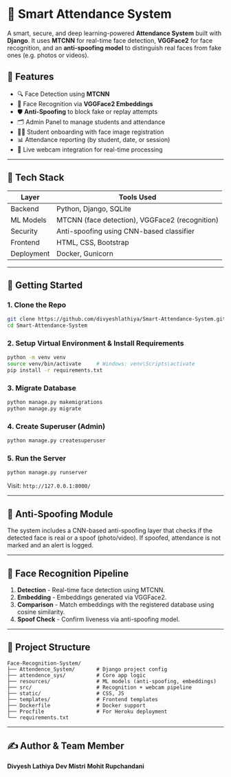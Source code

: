 # 🧠 Smart Attendance System

A smart, secure, and deep learning-powered **Attendance System** built with **Django**. It uses **MTCNN** for real-time face detection, **VGGFace2** for face recognition, and an **anti-spoofing model** to distinguish real faces from fake ones (e.g. photos or videos).

## 📸 Features

- 🔍 Face Detection using **MTCNN**
- 🧬 Face Recognition via **VGGFace2 Embeddings**
- 🛡️ **Anti-Spoofing** to block fake or replay attempts
- 🗂️ Admin Panel to manage students and attendance
- 🧑‍🎓 Student onboarding with face image registration
- 📊 Attendance reporting (by student, date, or session)
- 🎥 Live webcam integration for real-time processing

---

## 🧱 Tech Stack

| Layer     | Tools Used                                |
|-----------|--------------------------------------------|
| Backend   | Python, Django, SQLite                     |
| ML Models | MTCNN (face detection), VGGFace2 (recognition) |
| Security  | Anti-spoofing using CNN-based classifier   |
| Frontend  | HTML, CSS, Bootstrap                       |
| Deployment| Docker, Gunicorn |

---

## 🚀 Getting Started

### 1. Clone the Repo

```bash
git clone https://github.com/divyeshlathiya/Smart-Attendance-System.git
cd Smart-Attendance-System
```

### 2. Setup Virtual Environment & Install Requirements

```bash
python -m venv venv
source venv/bin/activate     # Windows: venv\Scripts\activate
pip install -r requirements.txt
```

### 3. Migrate Database

```bash
python manage.py makemigrations
python manage.py migrate
```

### 4. Create Superuser (Admin)

```bash
python manage.py createsuperuser
```

### 5. Run the Server

```bash
python manage.py runserver
```

Visit: `http://127.0.0.1:8000/`

---

## 🔐 Anti-Spoofing Module

The system includes a CNN-based anti-spoofing layer that checks if the detected face is real or a spoof (photo/video). If spoofed, attendance is not marked and an alert is logged.

---

## 🧠 Face Recognition Pipeline

1. **Detection** - Real-time face detection using MTCNN.
2. **Embedding** - Embeddings generated via VGGFace2.
3. **Comparison** - Match embeddings with the registered database using cosine similarity.
4. **Spoof Check** - Confirm liveness via anti-spoofing model.

---

## 📂 Project Structure

```
Face-Recognition-System/
├── Attendence_System/       # Django project config
├── attendence_sys/          # Core app logic
├── resources/               # ML models (anti-spoofing, embeddings)
├── src/                     # Recognition + webcam pipeline
├── static/                  # CSS, JS
├── templates/               # Frontend templates
├── Dockerfile               # Docker support
├── Procfile                 # For Heroku deployment
└── requirements.txt
```

---

## ✍️ Author & Team Member

**Divyesh Lathiya**
**Dev Mistri**
**Mohit Rupchandani**
